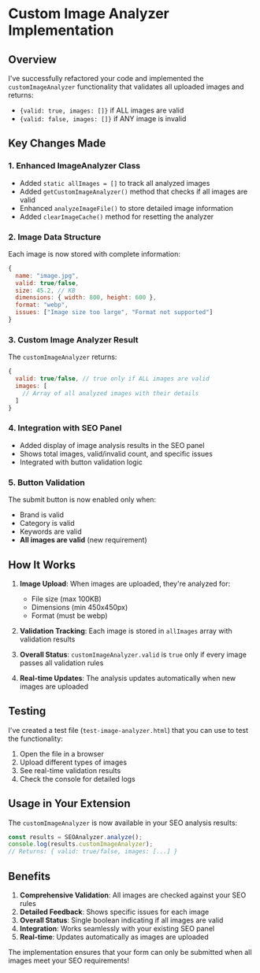 # Custom Image Analyzer Implementation

## Overview
I've successfully refactored your code and implemented the `customImageAnalyzer` functionality that validates all uploaded images and returns:
- `{valid: true, images: []}` if ALL images are valid
- `{valid: false, images: []}` if ANY image is invalid

## Key Changes Made

### 1. Enhanced ImageAnalyzer Class
- Added `static allImages = []` to track all analyzed images
- Added `getCustomImageAnalyzer()` method that checks if all images are valid
- Enhanced `analyzeImageFile()` to store detailed image information
- Added `clearImageCache()` method for resetting the analyzer

### 2. Image Data Structure
Each image is now stored with complete information:
```javascript
{
  name: "image.jpg",
  valid: true/false,
  size: 45.2, // KB
  dimensions: { width: 800, height: 600 },
  format: "webp",
  issues: ["Image size too large", "Format not supported"]
}
```

### 3. Custom Image Analyzer Result
The `customImageAnalyzer` returns:
```javascript
{
  valid: true/false, // true only if ALL images are valid
  images: [
    // Array of all analyzed images with their details
  ]
}
```

### 4. Integration with SEO Panel
- Added display of image analysis results in the SEO panel
- Shows total images, valid/invalid count, and specific issues
- Integrated with button validation logic

### 5. Button Validation
The submit button is now enabled only when:
- Brand is valid
- Category is valid  
- Keywords are valid
- **All images are valid** (new requirement)

## How It Works

1. **Image Upload**: When images are uploaded, they're analyzed for:
   - File size (max 100KB)
   - Dimensions (min 450x450px)
   - Format (must be webp)

2. **Validation Tracking**: Each image is stored in `allImages` array with validation results

3. **Overall Status**: `customImageAnalyzer.valid` is `true` only if every image passes all validation rules

4. **Real-time Updates**: The analysis updates automatically when new images are uploaded

## Testing

I've created a test file (`test-image-analyzer.html`) that you can use to test the functionality:
1. Open the file in a browser
2. Upload different types of images
3. See real-time validation results
4. Check the console for detailed logs

## Usage in Your Extension

The `customImageAnalyzer` is now available in your SEO analysis results:
```javascript
const results = SEOAnalyzer.analyze();
console.log(results.customImageAnalyzer);
// Returns: { valid: true/false, images: [...] }
```

## Benefits

1. **Comprehensive Validation**: All images are checked against your SEO rules
2. **Detailed Feedback**: Shows specific issues for each image
3. **Overall Status**: Single boolean indicating if all images are valid
4. **Integration**: Works seamlessly with your existing SEO panel
5. **Real-time**: Updates automatically as images are uploaded

The implementation ensures that your form can only be submitted when all images meet your SEO requirements! 